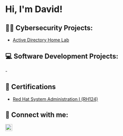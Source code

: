 <h1>Hi, I'm David! </h2>

<h2>👨‍💻 Cybersecurity Projects:</h2>

 - [Active Directory Home Lab](https://github.com/404dRubio/ActiveDirectoryLab)
 
 
 <h2>💻 Software Development Projects:</h2>
 -


<h2> 📄 Certifications </h2>

- [Red Hat System Administration I (RH124)](https://i.imgur.com/NIZpChp.png)


<h2> 🤳 Connect with me:</h2>

[<img align="left" alt="DavidRubio | LinkedIn" width="22px" src="https://cdn.jsdelivr.net/npm/simple-icons@v3/icons/linkedin.svg" />][linkedin]


[linkedin]: https://www.linkedin.com/in/404davidrubio/
